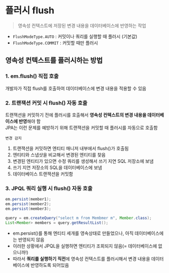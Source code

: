 # 플러시 flush

> 영속성 컨텍스트에 저장된 변경 내용을 데이터베이스에 반영하는 작업

* ```FlushModeType.AUTO``` : 커밋이나 쿼리를 실행할 때 플러시 (기본값)
* ```FlushModeType.COMMIT``` : 커밋할 때만 플러시

## 영속성 컨텍스트를 플러시하는 방법

### 1. em.flush() 직접 호출

개발자가 직접 flush를 호출하여 데이터베이스에 변경 내용을 적용할 수 있음

### 2. 트랜잭션 커밋 시 flush() 자동 호출
트랜잭션을 커밋하기 전에 플러시를 호출해서 **영속성 컨텍스트의 변경 내용을 데이터베이스에 반영**해야 함  
JPA는 이런 문제를 예방하기 위해 트랜잭션을 커밋할 때 플러시를 자동으로 호출함

```변경 감지``` 
1. 트랜잭션을 커밋하면 엔티티 매니저 내부에서 flush()가 호출됨
2. 엔티티와 스냅샷을 비교해서 변경된 엔티티를 찾음
3. 변경된 엔티티가 있으면 수정 쿼리를 생성해서 쓰기 지연 SQL 저장소에 보냄
4. 쓰기 지연 저장소의 SQL을 데이터베이스에 보냄
5. 데이터베이스 트랜잭션을 커밋함

### 3. JPQL 쿼리 실행 시 flush() 자동 호출

```java
em.persist(member1);
em.persist(member2);
em.persist(member3);

query = em.createQuery("select m from Membmer m", Member.class);
List<Member> members = query.getResultList();
```
* em.persist()를 통해 엔티티 세개를 영속상태로 만들었으나, 아직 데이터베이스에는 반영되지 않음
* 이러한 상황에서 JPQL을 실행하면 엔티티가 조회되지 않음(= 데이터베이스에 없으니까!)
* 따라서 **쿼리를 실행하기 직전**에 영속성 컨텍스트를 플러시해서 변경 내용을 데이터베이스에 반영하도록 되어있음
